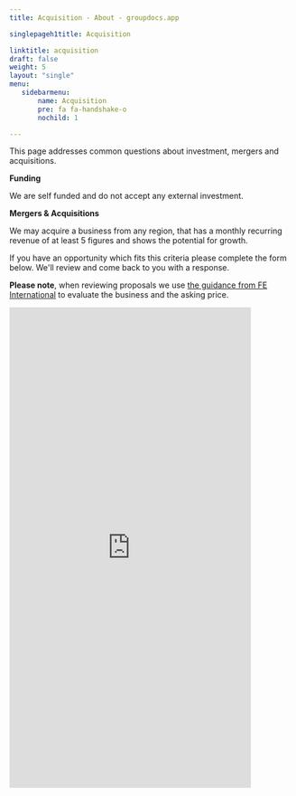 ```yaml
---
title: Acquisition - About - groupdocs.app

singlepageh1title: Acquisition

linktitle: acquisition
draft: false
weight: 5
layout: "single"
menu:
   sidebarmenu: 
       name: Acquisition
       pre: fa fa-handshake-o
       nochild: 1

---
```


<div class="box1">This page addresses common questions about investment, mergers and acquisitions.

**Funding**

We are self funded and do not accept any external investment.

**Mergers &amp; Acquisitions**

We may acquire a business from any region, that has a monthly recurring revenue of at least 5 figures and shows the potential for growth.

If you have an opportunity which fits this criteria please complete the form below. We'll review and come back to you with a response.

**Please note**, when reviewing proposals we use [the guidance from FE International](https://feinternational.com/blog/how-do-you-value-an-online-business/) to evaluate the business and the asking price.

 <iframe frameborder="0" height="850px" src="https://form.aspose.com/f/embed/607afc77de48ac478488c36e" width="85%"></iframe></div>